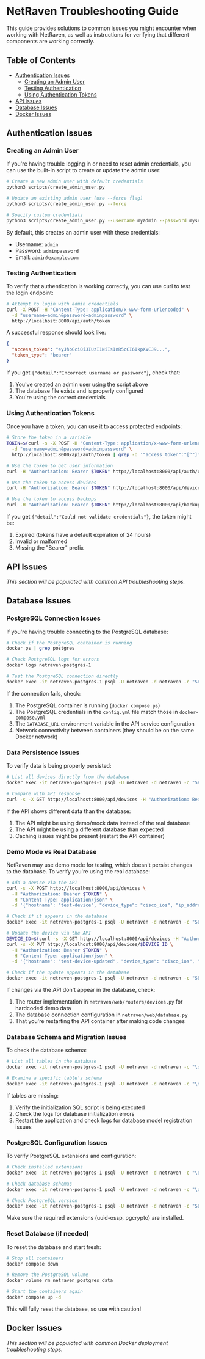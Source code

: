 # NetRaven Troubleshooting Guide

This guide provides solutions to common issues you might encounter when working with NetRaven, as well as instructions for verifying that different components are working correctly.

## Table of Contents

- [Authentication Issues](#authentication-issues)
  - [Creating an Admin User](#creating-an-admin-user)
  - [Testing Authentication](#testing-authentication)
  - [Using Authentication Tokens](#using-authentication-tokens)
- [API Issues](#api-issues)
- [Database Issues](#database-issues)
- [Docker Issues](#docker-issues)

## Authentication Issues

### Creating an Admin User

If you're having trouble logging in or need to reset admin credentials, you can use the built-in script to create or update the admin user:

```bash
# Create a new admin user with default credentials
python3 scripts/create_admin_user.py

# Update an existing admin user (use --force flag)
python3 scripts/create_admin_user.py --force

# Specify custom credentials
python3 scripts/create_admin_user.py --username myadmin --password mysecretpw --email admin@example.com --force
```

By default, this creates an admin user with these credentials:
- Username: `admin`
- Password: `adminpassword`
- Email: `admin@example.com`

### Testing Authentication

To verify that authentication is working correctly, you can use curl to test the login endpoint:

```bash
# Attempt to login with admin credentials
curl -X POST -H "Content-Type: application/x-www-form-urlencoded" \
  -d "username=admin&password=adminpassword" \
  http://localhost:8000/api/auth/token
```

A successful response should look like:
```json
{
  "access_token": "eyJhbGciOiJIUzI1NiIsInR5cCI6IkpXVCJ9...",
  "token_type": "bearer"
}
```

If you get `{"detail":"Incorrect username or password"}`, check that:
1. You've created an admin user using the script above
2. The database file exists and is properly configured
3. You're using the correct credentials

### Using Authentication Tokens

Once you have a token, you can use it to access protected endpoints:

```bash
# Store the token in a variable
TOKEN=$(curl -s -X POST -H "Content-Type: application/x-www-form-urlencoded" \
  -d "username=admin&password=adminpassword" \
  http://localhost:8000/api/auth/token | grep -o '"access_token":"[^"]*' | sed 's/"access_token":"//') 

# Use the token to get user information
curl -H "Authorization: Bearer $TOKEN" http://localhost:8000/api/auth/users/me

# Use the token to access devices
curl -H "Authorization: Bearer $TOKEN" http://localhost:8000/api/devices

# Use the token to access backups
curl -H "Authorization: Bearer $TOKEN" http://localhost:8000/api/backups
```

If you get `{"detail":"Could not validate credentials"}`, the token might be:
1. Expired (tokens have a default expiration of 24 hours)
2. Invalid or malformed
3. Missing the "Bearer" prefix

## API Issues

*This section will be populated with common API troubleshooting steps.*

## Database Issues

### PostgreSQL Connection Issues

If you're having trouble connecting to the PostgreSQL database:

```bash
# Check if the PostgreSQL container is running
docker ps | grep postgres

# Check PostgreSQL logs for errors
docker logs netraven-postgres-1

# Test the PostgreSQL connection directly
docker exec -it netraven-postgres-1 psql -U netraven -d netraven -c "SELECT 1"
```

If the connection fails, check:
1. The PostgreSQL container is running (`docker compose ps`)
2. The PostgreSQL credentials in the `config.yml` file match those in `docker-compose.yml`
3. The `DATABASE_URL` environment variable in the API service configuration
4. Network connectivity between containers (they should be on the same Docker network)

### Data Persistence Issues

To verify data is being properly persisted:

```bash
# List all devices directly from the database
docker exec -it netraven-postgres-1 psql -U netraven -d netraven -c "SELECT hostname, ip_address, device_type FROM netraven.devices"

# Compare with API response
curl -s -X GET http://localhost:8000/api/devices -H "Authorization: Bearer $TOKEN" | jq
```

If the API shows different data than the database:
1. The API might be using demo/mock data instead of the real database
2. The API might be using a different database than expected
3. Caching issues might be present (restart the API container)

### Demo Mode vs Real Database

NetRaven may use demo mode for testing, which doesn't persist changes to the database. To verify you're using the real database:

```bash
# Add a device via the API
curl -s -X POST http://localhost:8000/api/devices \
  -H "Authorization: Bearer $TOKEN" \
  -H "Content-Type: application/json" \
  -d '{"hostname": "test-device", "device_type": "cisco_ios", "ip_address": "192.168.1.100", "description": "Test Device", "port": 22, "username": "admin", "password": "test123"}' | jq

# Check if it appears in the database
docker exec -it netraven-postgres-1 psql -U netraven -d netraven -c "SELECT hostname, ip_address FROM netraven.devices WHERE hostname='test-device'"

# Update the device via the API
DEVICE_ID=$(curl -s -X GET http://localhost:8000/api/devices -H "Authorization: Bearer $TOKEN" | jq -r '.[] | select(.hostname=="test-device") | .id')
curl -s -X PUT http://localhost:8000/api/devices/$DEVICE_ID \
  -H "Authorization: Bearer $TOKEN" \
  -H "Content-Type: application/json" \
  -d '{"hostname": "test-device-updated", "device_type": "cisco_ios", "ip_address": "192.168.1.100", "description": "Updated Test Device", "port": 22}' | jq

# Check if the update appears in the database
docker exec -it netraven-postgres-1 psql -U netraven -d netraven -c "SELECT hostname, description FROM netraven.devices WHERE ip_address='192.168.1.100'"
```

If changes via the API don't appear in the database, check:
1. The router implementation in `netraven/web/routers/devices.py` for hardcoded demo data
2. The database connection configuration in `netraven/web/database.py`
3. That you're restarting the API container after making code changes

### Database Schema and Migration Issues

To check the database schema:

```bash
# List all tables in the database
docker exec -it netraven-postgres-1 psql -U netraven -d netraven -c "\dt netraven.*"

# Examine a specific table's schema
docker exec -it netraven-postgres-1 psql -U netraven -d netraven -c "\d netraven.devices"
```

If tables are missing:
1. Verify the initialization SQL script is being executed
2. Check the logs for database initialization errors
3. Restart the application and check logs for database model registration issues

### PostgreSQL Configuration Issues

To verify PostgreSQL extensions and configuration:

```bash
# Check installed extensions
docker exec -it netraven-postgres-1 psql -U netraven -d netraven -c "\dx"

# Check database schemas
docker exec -it netraven-postgres-1 psql -U netraven -d netraven -c "\dn"

# Check PostgreSQL version
docker exec -it netraven-postgres-1 psql -U netraven -d netraven -c "SELECT version()"
```

Make sure the required extensions (uuid-ossp, pgcrypto) are installed.

### Reset Database (if needed)

To reset the database and start fresh:

```bash
# Stop all containers
docker compose down

# Remove the PostgreSQL volume
docker volume rm netraven_postgres_data

# Start the containers again
docker compose up -d
```

This will fully reset the database, so use with caution!

## Docker Issues

*This section will be populated with common Docker deployment troubleshooting steps.* 